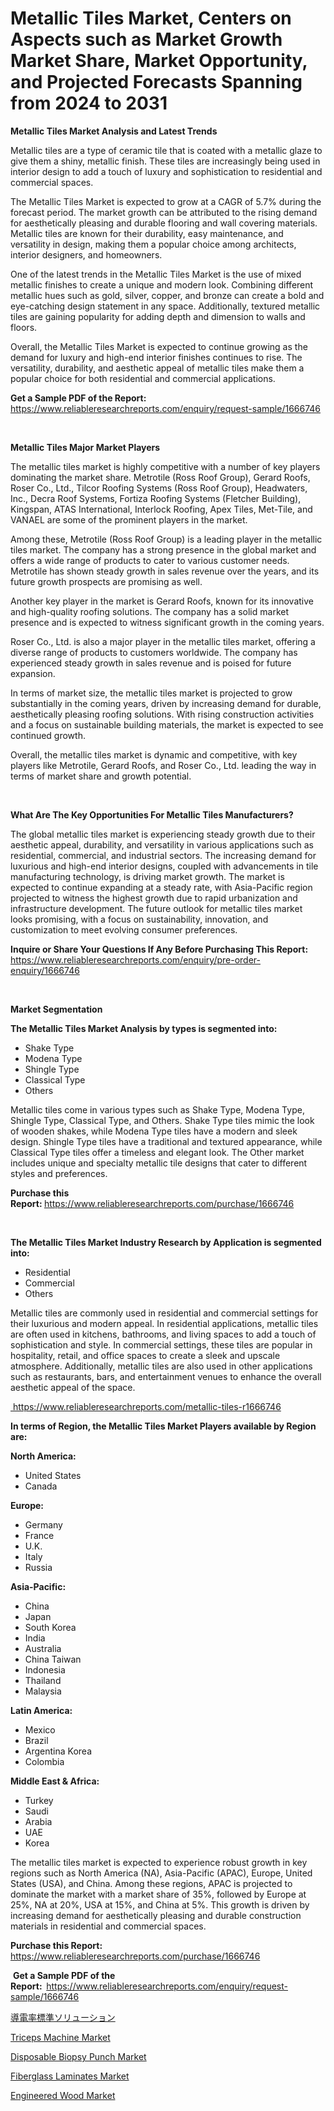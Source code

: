 <p><h1>Metallic Tiles Market, Centers on Aspects such as Market Growth Market Share, Market Opportunity, and Projected Forecasts Spanning from 2024 to 2031</h1></p><p><strong>Metallic Tiles Market Analysis and Latest Trends</strong></p>
<p><p>Metallic tiles are a type of ceramic tile that is coated with a metallic glaze to give them a shiny, metallic finish. These tiles are increasingly being used in interior design to add a touch of luxury and sophistication to residential and commercial spaces.</p><p>The Metallic Tiles Market is expected to grow at a CAGR of 5.7% during the forecast period. The market growth can be attributed to the rising demand for aesthetically pleasing and durable flooring and wall covering materials. Metallic tiles are known for their durability, easy maintenance, and versatility in design, making them a popular choice among architects, interior designers, and homeowners.</p><p>One of the latest trends in the Metallic Tiles Market is the use of mixed metallic finishes to create a unique and modern look. Combining different metallic hues such as gold, silver, copper, and bronze can create a bold and eye-catching design statement in any space. Additionally, textured metallic tiles are gaining popularity for adding depth and dimension to walls and floors.</p><p>Overall, the Metallic Tiles Market is expected to continue growing as the demand for luxury and high-end interior finishes continues to rise. The versatility, durability, and aesthetic appeal of metallic tiles make them a popular choice for both residential and commercial applications.</p></p>
<p><strong>Get a Sample PDF of the Report:&nbsp;</strong> <a href="https://www.reliableresearchreports.com/enquiry/request-sample/1666746">https://www.reliableresearchreports.com/enquiry/request-sample/1666746</a></p>
<p>&nbsp;</p>
<p><strong>Metallic Tiles Major Market Players</strong></p>
<p><p>The metallic tiles market is highly competitive with a number of key players dominating the market share. Metrotile (Ross Roof Group), Gerard Roofs, Roser Co., Ltd., Tilcor Roofing Systems (Ross Roof Group), Headwaters, Inc., Decra Roof Systems, Fortiza Roofing Systems (Fletcher Building), Kingspan, ATAS International, Interlock Roofing, Apex Tiles, Met-Tile, and VANAEL are some of the prominent players in the market.</p><p>Among these, Metrotile (Ross Roof Group) is a leading player in the metallic tiles market. The company has a strong presence in the global market and offers a wide range of products to cater to various customer needs. Metrotile has shown steady growth in sales revenue over the years, and its future growth prospects are promising as well.</p><p>Another key player in the market is Gerard Roofs, known for its innovative and high-quality roofing solutions. The company has a solid market presence and is expected to witness significant growth in the coming years.</p><p>Roser Co., Ltd. is also a major player in the metallic tiles market, offering a diverse range of products to customers worldwide. The company has experienced steady growth in sales revenue and is poised for future expansion.</p><p>In terms of market size, the metallic tiles market is projected to grow substantially in the coming years, driven by increasing demand for durable, aesthetically pleasing roofing solutions. With rising construction activities and a focus on sustainable building materials, the market is expected to see continued growth.</p><p>Overall, the metallic tiles market is dynamic and competitive, with key players like Metrotile, Gerard Roofs, and Roser Co., Ltd. leading the way in terms of market share and growth potential.</p></p>
<p>&nbsp;</p>
<p><strong>What Are The Key Opportunities For Metallic Tiles Manufacturers?</strong></p>
<p><p>The global metallic tiles market is experiencing steady growth due to their aesthetic appeal, durability, and versatility in various applications such as residential, commercial, and industrial sectors. The increasing demand for luxurious and high-end interior designs, coupled with advancements in tile manufacturing technology, is driving market growth. The market is expected to continue expanding at a steady rate, with Asia-Pacific region projected to witness the highest growth due to rapid urbanization and infrastructure development. The future outlook for metallic tiles market looks promising, with a focus on sustainability, innovation, and customization to meet evolving consumer preferences.</p></p>
<p><strong>Inquire or Share Your Questions If Any Before Purchasing This Report:</strong> <a href="https://www.reliableresearchreports.com/enquiry/pre-order-enquiry/1666746">https://www.reliableresearchreports.com/enquiry/pre-order-enquiry/1666746</a></p>
<p>&nbsp;</p>
<p><strong>Market Segmentation</strong></p>
<p><strong>The Metallic Tiles Market Analysis by types is segmented into:</strong></p>
<p><ul><li>Shake Type</li><li>Modena Type</li><li>Shingle Type</li><li>Classical Type</li><li>Others</li></ul></p>
<p><p>Metallic tiles come in various types such as Shake Type, Modena Type, Shingle Type, Classical Type, and Others. Shake Type tiles mimic the look of wooden shakes, while Modena Type tiles have a modern and sleek design. Shingle Type tiles have a traditional and textured appearance, while Classical Type tiles offer a timeless and elegant look. The Other market includes unique and specialty metallic tile designs that cater to different styles and preferences.</p></p>
<p><strong>Purchase this Report:&nbsp;</strong><a href="https://www.reliableresearchreports.com/purchase/1666746">https://www.reliableresearchreports.com/purchase/1666746</a></p>
<p>&nbsp;</p>
<p><strong>The Metallic Tiles Market Industry Research by Application is segmented into:</strong></p>
<p><ul><li>Residential</li><li>Commercial</li><li>Others</li></ul></p>
<p><p>Metallic tiles are commonly used in residential and commercial settings for their luxurious and modern appeal. In residential applications, metallic tiles are often used in kitchens, bathrooms, and living spaces to add a touch of sophistication and style. In commercial settings, these tiles are popular in hospitality, retail, and office spaces to create a sleek and upscale atmosphere. Additionally, metallic tiles are also used in other applications such as restaurants, bars, and entertainment venues to enhance the overall aesthetic appeal of the space.</p></p>
<p><a href="https://www.reliableresearchreports.com/metallic-tiles-r1666746">&nbsp;https://www.reliableresearchreports.com/metallic-tiles-r1666746</a></p>
<p><strong>In terms of Region, the Metallic Tiles Market Players available by Region are:</strong></p>
<p>
    <p> <strong> North America: </strong>
        <ul>
            <li>United States</li>
            <li>Canada</li>
        </ul>
        </p> 
    <p> <strong> Europe: </strong>
        <ul>
            <li>Germany</li>
            <li>France</li>
            <li>U.K.</li>
            <li>Italy</li>
            <li>Russia</li>
        </ul>
        </p> 
    <p> <strong> Asia-Pacific: </strong>
        <ul>
            <li>China</li>
            <li>Japan</li>
            <li>South Korea</li>
            <li>India</li>
            <li>Australia</li>
            <li>China Taiwan</li>
            <li>Indonesia</li>
            <li>Thailand</li>
            <li>Malaysia</li>
        </ul>
        </p> 
    <p> <strong> Latin America: </strong>
        <ul>
            <li>Mexico</li>
            <li>Brazil</li>
            <li>Argentina Korea</li>
            <li>Colombia</li>
        </ul>
        </p> 
    <p> <strong> Middle East & Africa: </strong>
        <ul>
            <li>Turkey</li>
            <li>Saudi</li>
            <li>Arabia</li>
            <li>UAE</li>
            <li>Korea</li>
        </ul>
    </p>
    </p>
<p><p>The metallic tiles market is expected to experience robust growth in key regions such as North America (NA), Asia-Pacific (APAC), Europe, United States (USA), and China. Among these regions, APAC is projected to dominate the market with a market share of 35%, followed by Europe at 25%, NA at 20%, USA at 15%, and China at 5%. This growth is driven by increasing demand for aesthetically pleasing and durable construction materials in residential and commercial spaces.</p></p>
<p><strong>Purchase this Report: </strong><a href="https://www.reliableresearchreports.com/purchase/1666746">https://www.reliableresearchreports.com/purchase/1666746</a></p>
<p>&nbsp;<strong>Get a Sample PDF of the Report:&nbsp;&nbsp;</strong><a href="https://www.reliableresearchreports.com/enquiry/request-sample/1666746">https://www.reliableresearchreports.com/enquiry/request-sample/1666746</a></p>
<p><strong></strong></p>
<p><p><a href="https://github.com/ReganWisoky2023/Market-Research-Report-List-1/blob/main/951334353313.md">導電率標準ソリューション</a></p><p><a href="https://www.linkedin.com/pulse/decoding-triceps-machine-market-metrics-share-trends-growth-bajte">Triceps Machine Market</a></p><p><a href="https://www.linkedin.com/pulse/disposable-biopsy-punch-market-insight-trends-growth-ukzac">Disposable Biopsy Punch Market</a></p><p><a href="https://github.com/Sinjinluong3e0awx2m195k76/Market-Research-Report-List-2/blob/main/fiberglass-laminates-market.md">Fiberglass Laminates Market</a></p><p><a href="https://github.com/shotows/Market-Research-Report-List-2/blob/main/engineered-wood-market.md">Engineered Wood Market</a></p></p>